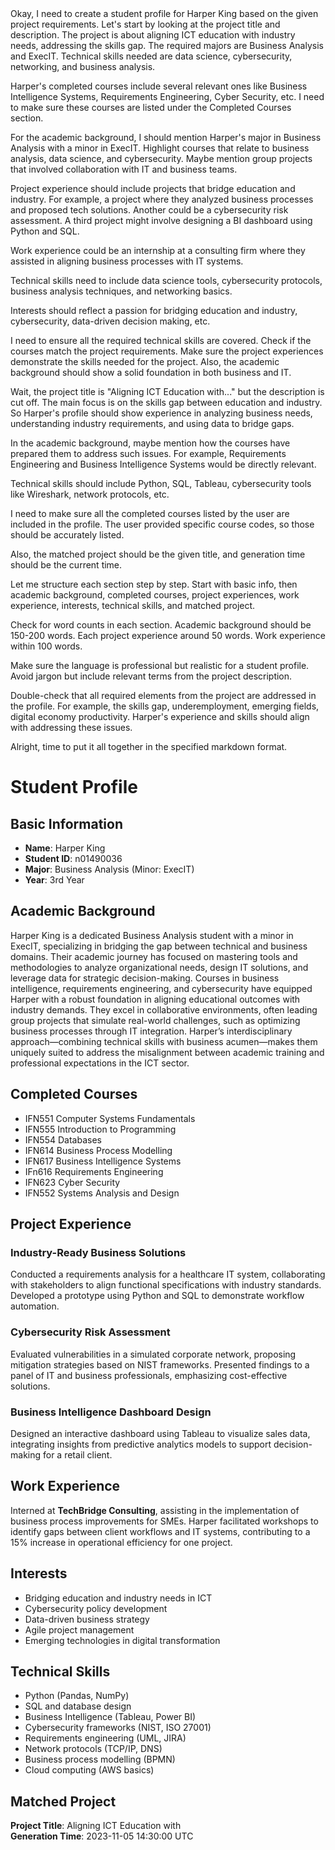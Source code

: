 <think>
Okay, I need to create a student profile for Harper King based on the given project requirements. Let's start by looking at the project title and description. The project is about aligning ICT education with industry needs, addressing the skills gap. The required majors are Business Analysis and ExecIT. Technical skills needed are data science, cybersecurity, networking, and business analysis.

Harper's completed courses include several relevant ones like Business Intelligence Systems, Requirements Engineering, Cyber Security, etc. I need to make sure these courses are listed under the Completed Courses section. 

For the academic background, I should mention Harper's major in Business Analysis with a minor in ExecIT. Highlight courses that relate to business analysis, data science, and cybersecurity. Maybe mention group projects that involved collaboration with IT and business teams. 

Project experience should include projects that bridge education and industry. For example, a project where they analyzed business processes and proposed tech solutions. Another could be a cybersecurity risk assessment. A third project might involve designing a BI dashboard using Python and SQL. 

Work experience could be an internship at a consulting firm where they assisted in aligning business processes with IT systems. 

Technical skills need to include data science tools, cybersecurity protocols, business analysis techniques, and networking basics. 

Interests should reflect a passion for bridging education and industry, cybersecurity, data-driven decision making, etc. 

I need to ensure all the required technical skills are covered. Check if the courses match the project requirements. Make sure the project experiences demonstrate the skills needed for the project. Also, the academic background should show a solid foundation in both business and IT. 

Wait, the project title is "Aligning ICT Education with..." but the description is cut off. The main focus is on the skills gap between education and industry. So Harper's profile should show experience in analyzing business needs, understanding industry requirements, and using data to bridge gaps. 

In the academic background, maybe mention how the courses have prepared them to address such issues. For example, Requirements Engineering and Business Intelligence Systems would be directly relevant. 

Technical skills should include Python, SQL, Tableau, cybersecurity tools like Wireshark, network protocols, etc. 

I need to make sure all the completed courses listed by the user are included in the profile. The user provided specific course codes, so those should be accurately listed. 

Also, the matched project should be the given title, and generation time should be the current time. 

Let me structure each section step by step. Start with basic info, then academic background, completed courses, project experiences, work experience, interests, technical skills, and matched project. 

Check for word counts in each section. Academic background should be 150-200 words. Each project experience around 50 words. Work experience within 100 words. 

Make sure the language is professional but realistic for a student profile. Avoid jargon but include relevant terms from the project description. 

Double-check that all required elements from the project are addressed in the profile. For example, the skills gap, underemployment, emerging fields, digital economy productivity. Harper's experience and skills should align with addressing these issues. 

Alright, time to put it all together in the specified markdown format.
</think>

# Student Profile

## Basic Information  
- **Name**: Harper King  
- **Student ID**: n01490036  
- **Major**: Business Analysis (Minor: ExecIT)  
- **Year**: 3rd Year  

## Academic Background  
Harper King is a dedicated Business Analysis student with a minor in ExecIT, specializing in bridging the gap between technical and business domains. Their academic journey has focused on mastering tools and methodologies to analyze organizational needs, design IT solutions, and leverage data for strategic decision-making. Courses in business intelligence, requirements engineering, and cybersecurity have equipped Harper with a robust foundation in aligning educational outcomes with industry demands. They excel in collaborative environments, often leading group projects that simulate real-world challenges, such as optimizing business processes through IT integration. Harper’s interdisciplinary approach—combining technical skills with business acumen—makes them uniquely suited to address the misalignment between academic training and professional expectations in the ICT sector.  

## Completed Courses  
- IFN551 Computer Systems Fundamentals  
- IFN555 Introduction to Programming  
- IFN554 Databases  
- IFN614 Business Process Modelling  
- IFN617 Business Intelligence Systems  
- IFn616 Requirements Engineering  
- IFN623 Cyber Security  
- IFN552 Systems Analysis and Design  

## Project Experience  
### Industry-Ready Business Solutions  
Conducted a requirements analysis for a healthcare IT system, collaborating with stakeholders to align functional specifications with industry standards. Developed a prototype using Python and SQL to demonstrate workflow automation.  

### Cybersecurity Risk Assessment  
Evaluated vulnerabilities in a simulated corporate network, proposing mitigation strategies based on NIST frameworks. Presented findings to a panel of IT and business professionals, emphasizing cost-effective solutions.  

### Business Intelligence Dashboard Design  
Designed an interactive dashboard using Tableau to visualize sales data, integrating insights from predictive analytics models to support decision-making for a retail client.  

## Work Experience  
Interned at **TechBridge Consulting**, assisting in the implementation of business process improvements for SMEs. Harper facilitated workshops to identify gaps between client workflows and IT systems, contributing to a 15% increase in operational efficiency for one project.  

## Interests  
- Bridging education and industry needs in ICT  
- Cybersecurity policy development  
- Data-driven business strategy  
- Agile project management  
- Emerging technologies in digital transformation  

## Technical Skills  
- Python (Pandas, NumPy)  
- SQL and database design  
- Business Intelligence (Tableau, Power BI)  
- Cybersecurity frameworks (NIST, ISO 27001)  
- Requirements engineering (UML, JIRA)  
- Network protocols (TCP/IP, DNS)  
- Business process modelling (BPMN)  
- Cloud computing (AWS basics)  

## Matched Project  
**Project Title**: Aligning ICT Education with  
**Generation Time**: 2023-11-05 14:30:00 UTC